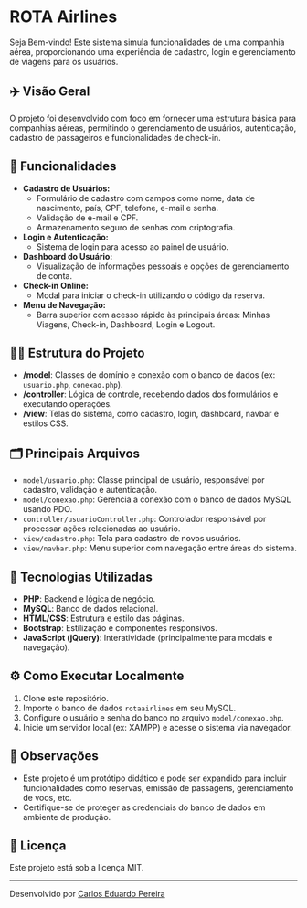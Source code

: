 # ROTA Airlines

Seja Bem-vindo! Este sistema simula funcionalidades de uma companhia aérea, proporcionando uma experiência de cadastro, login e gerenciamento de viagens para os usuários.

## ✈️ Visão Geral

O projeto foi desenvolvido com foco em fornecer uma estrutura básica para companhias aéreas, permitindo o gerenciamento de usuários, autenticação, cadastro de passageiros e funcionalidades de check-in.

## 🚀 Funcionalidades

- **Cadastro de Usuários:**  
  - Formulário de cadastro com campos como nome, data de nascimento, país, CPF, telefone, e-mail e senha.
  - Validação de e-mail e CPF.
  - Armazenamento seguro de senhas com criptografia.
- **Login e Autenticação:**  
  - Sistema de login para acesso ao painel de usuário.
- **Dashboard do Usuário:**  
  - Visualização de informações pessoais e opções de gerenciamento de conta.
- **Check-in Online:**  
  - Modal para iniciar o check-in utilizando o código da reserva.
- **Menu de Navegação:**  
  - Barra superior com acesso rápido às principais áreas: Minhas Viagens, Check-in, Dashboard, Login e Logout.

## 🧑‍💻 Estrutura do Projeto

- **/model**: Classes de domínio e conexão com o banco de dados (ex: `usuario.php`, `conexao.php`).
- **/controller**: Lógica de controle, recebendo dados dos formulários e executando operações.
- **/view**: Telas do sistema, como cadastro, login, dashboard, navbar e estilos CSS.

## 🗂️ Principais Arquivos

- `model/usuario.php`: Classe principal de usuário, responsável por cadastro, validação e autenticação.
- `model/conexao.php`: Gerencia a conexão com o banco de dados MySQL usando PDO.
- `controller/usuarioController.php`: Controlador responsável por processar ações relacionadas ao usuário.
- `view/cadastro.php`: Tela para cadastro de novos usuários.
- `view/navbar.php`: Menu superior com navegação entre áreas do sistema.

## 💾 Tecnologias Utilizadas

- **PHP**: Backend e lógica de negócio.
- **MySQL**: Banco de dados relacional.
- **HTML/CSS**: Estrutura e estilo das páginas.
- **Bootstrap**: Estilização e componentes responsivos.
- **JavaScript (jQuery)**: Interatividade (principalmente para modais e navegação).

## ⚙️ Como Executar Localmente

1. Clone este repositório.
2. Importe o banco de dados `rotaairlines` em seu MySQL.
3. Configure o usuário e senha do banco no arquivo `model/conexao.php`.
4. Inicie um servidor local (ex: XAMPP) e acesse o sistema via navegador.

## 📌 Observações

- Este projeto é um protótipo didático e pode ser expandido para incluir funcionalidades como reservas, emissão de passagens, gerenciamento de voos, etc.
- Certifique-se de proteger as credenciais do banco de dados em ambiente de produção.

## 📝 Licença

Este projeto está sob a licença MIT.

---

Desenvolvido por [Carlos Eduardo Pereira](https://github.com/pereira-devcarlos)

